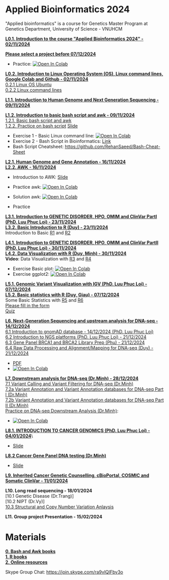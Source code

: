 # Applied Bioinformatics 2024
"Applied bioinformatics" is a course for Genetics Master Program at Genetics Department, University of Science - VNUHCM

[**L0.1. Introduction to the course "Applied Bioinformatics 2024" - 02/11/2024**](https://github.com/luuloi/AppliedBioinformatics2024/tree/main/Lecture_0) 

[**Please select a project before 07/12/2024**](https://docs.google.com/spreadsheets/d/1MHiN-w_7_oW_3a0fGodYMMDDndwRPq-i2bDen6qQrKw/edit?usp=sharing)
- Practice: [![Open In Colab](https://colab.research.google.com/assets/colab-badge.svg)](https://colab.research.google.com/drive/10uSGZdtSFFzrHnY9UPPGjimbJz8gBNyN#scrollTo=LUF-H26AWt9w)

[**L0.2. Introduction to Linux Operating System (OS), Linux command lines, Google Colab and Github - 02/11/2024**](https://github.com/luuloi/AppliedBioinformatics2023/tree/d19ed217da3a715642a1436a472c140ce288f975/Lecture1) \
   [0.2.1 Linux OS Ubuntu](https://www.youtube.com/watch?v=HHZExqr9RJ0&list=PLXtgXP89Tyn8zX7cQ9ryvk3AwP4JHxHXh) \
   [0.2.2 Linux command lines](https://www.youtube.com/watch?v=DD8o2Ihhd3s&list=PLXtgXP89Tyn8zX7cQ9ryvk3AwP4JHxHXh&index=3) 

[**L1.1. Introduction to Human Genome and Next Generation Sequencing  - 09/11/2024**](https://github.com/luuloi/AppliedBioinformatics2024/tree/main/Lecture_1) 

[**L1.2. Introduction to basic bash script and awk  - 09/11/2024**](https://github.com/luuloi/AppliedBioinformatics2023/tree/d19ed217da3a715642a1436a472c140ce288f975/Lecture1) \
   [1.2.1. Basic bash script and awk](https://www.youtube.com/watch?v=6c3F9zR3Oz0&list=PLXtgXP89Tyn8zX7cQ9ryvk3AwP4JHxHXh&index=4)\
   [1.2.2. Practice on bash script](https://www.youtube.com/watch?v=cE4YwB9giaI&list=PLXtgXP89Tyn8zX7cQ9ryvk3AwP4JHxHXh&index=5) 
   [Slide](./Lecture_1/Introduction_to_bash_scripting.pdf)
- Exercise 1 - Basic Linux command line: [![Open In Colab](https://colab.research.google.com/assets/colab-badge.svg)](https://colab.research.google.com/drive/1O1Q_WeGwO1igbOuhtoEWDkSAY4zLQg4A?usp=sharing)
- Exercise 2 - Bash Script in Bioinformatics: [Link](https://docs.google.com/presentation/d/1ei9ukTqA0wQEp4yiNVpB_sQpgeXA135KCPBbMJautTo/edit?usp=sharing)
- Bash Script Cheatsheet: https://github.com/RehanSaeed/Bash-Cheat-Sheet

[**L2.1. Human Genome and Gene Annotation  - 16/11/2024**](https://github.com/luuloi/AppliedBioinformatics2024/tree/main/Lecture_2)\
[**L2.2. AWK  - 16/11/2024**](https://github.com/luuloi/AppliedBioinformatics2024/tree/main/Lecture_2)

- Introduction to AWK: [Slide](./Lecture_2/AWK.pdf)

- Practice awk: [![Open In Colab](https://colab.research.google.com/assets/colab-badge.svg)](https://colab.research.google.com/drive/16blHi2_QpxCnF970EXhItW07tHJMEj73?authuser=0&pli=1#scrollTo=WEeT-l0MjSTr)

- Solution awk: [![Open In Colab](https://colab.research.google.com/assets/colab-badge.svg)](https://colab.research.google.com/drive/19G7NcwJTE19AREqKsyBY2dgV0tkHZ2Ow)

- Practice

[**L3.1. Introduction to GENETIC DISORDER, HPO, OMIM and ClinVar PartI (PhD. Luu Phuc Loi) - 23/11/2024**](https://github.com/luuloi/AppliedBioinformatics2024/tree/main/Lecture_3)\
[**L3.2. Basic Introduction to R (Duy) - 23/11/2024**](https://github.com/luuloi/AppliedBioinformatics2024/blob/main/Lecture_3/R1_basic_R.pdf) \
Introduction to Basic [R1](https://www.youtube.com/watch?v=0T88PMzDyC8&list=PLXtgXP89Tyn8zX7cQ9ryvk3AwP4JHxHXh&index=5&pp=iAQB&fbclid=IwAR1yvmbv1vBaygnjIvkUa-3ytEpdHoKpm0QZv_LH6pBDOKwpsLGrVlw33ng) and [R2](https://www.youtube.com/watch?v=OexjRQDIwJA&list=PLXtgXP89Tyn8zX7cQ9ryvk3AwP4JHxHXh&index=8&t=1s)

[**L4.1. Introduction to GENETIC DISORDER, HPO, OMIM and ClinVar PartII (PhD. Luu Phuc Loi) - 30/11/2024**](https://github.com/luuloi/AppliedBioinformatics2024/blob/main/Lecture_4/Applied_Bioinformatics_2024Nov30.pdf)\
[**L4.2. Data Visualization with R (Duy, Minh) - 30/11/2024**](https://github.com/luuloi/AppliedBioinformatics2024/tree/main/Lecture_4) \
__Video__: Data Visualization with [R3](https://www.youtube.com/watch?v=UbLO2hKG_iQ&list=PLXtgXP89Tyn8zX7cQ9ryvk3AwP4JHxHXh&index=7) and [R4](https://www.youtube.com/watch?v=zkLsIb5MIPY&list=PLXtgXP89Tyn8zX7cQ9ryvk3AwP4JHxHXh&index=9)
- Exercise Basic plot: [![Open In Colab](https://colab.research.google.com/assets/colab-badge.svg)](https://colab.research.google.com/drive/1QExTOZkcvfi6qJ4D8g2fzYVsAtf-RfsI?usp=sharing)
- Exercise ggplot2: [![Open In Colab](https://colab.research.google.com/assets/colab-badge.svg)](https://colab.research.google.com/drive/1lnafEdirEpkHI3QReTw0M5B9rkw1Ub57?usp=sharing)

[**L5.1. Genomic Variant Visualization with IGV (PhD. Luu Phuc Loi) - 07/12/2024**](https://colab.research.google.com/drive/19ECphsycOvmuJDUBk-fg8eKy-pAkfmvO?usp=sharing) \
[**L5.2. Basic statistics with R (Duy, Giau) - 07/12/2024**](./Lecture_5/) \
Some Basic Statistics with [R5](https://www.youtube.com/watch?v=6TVYI9ub460&list=PLXtgXP89Tyn8zX7cQ9ryvk3AwP4JHxHXh&index=11) and [R6](https://www.youtube.com/watch?v=jnJ2GZDnM3A&list=PLXtgXP89Tyn8zX7cQ9ryvk3AwP4JHxHXh&index=10)\
[Please fill in the form](https://docs.google.com/spreadsheets/d/1Ivx9iK1FTmQ3u1MH_u3lIlocKhDEss4yE8fg1yz_xo0/edit?usp=sharing) \
[Quiz](https://docs.google.com/forms/d/e/1FAIpQLSeq_nzCg52Mls9536ORNgOpU35c4k-uxgY2rnDjdCEs6pdvfg/viewform)

[**L6. Next-Generation Sequencing and upstream analysis for DNA-seq - 14/12/2024**](https://github.com/luuloi/AppliedBioinformatics2024/tree/main/Lecture_6) \
[6.1 Introduction to gnomAD database - 14/12/2024 (PhD. Luu Phuc Loi)](https://github.com/luuloi/AppliedBioinformatics2024/blob/7034525775d27ae93e2fa01a6c3f2d665fecf1b4/Lecture_6/use_of_the_genome_aggregation_database_gnomad_anne_odonnell_luria.pdf) \
[6.2 Introduction to NGS platforms (PhD. Luu Phuc Loi) - 21/12/2024](https://github.com/luuloi/AppliedBioinformatics2024/blob/main/Lecture_6/Applied_Bioinformatics_2024Dec28.pdf) \
[6.3 Gene Panel BRCA1 and BRCA2 Library Prep (Phu) - 21/12/2024](https://github.com/luuloi/AppliedBioinformatics2024/blob/main/Lecture_6/DNA%20Library_Phu.pdf) \
[6.4 Raw Data Processing and Alignment/Mapping for DNA-seq (Duy) - 21/12/2024](https://github.com/luuloi/AppliedBioinformatics2024/blob/main/Lecture_6/dnaseq_upstream_scripts.md)
- [PDF](https://github.com/luuloi/AppliedBioinformatics2024/blob/main/Lecture_6/DNAseq_BRCA1_2_UpstreamAnalysis.pdf)
- [![Open In Colab](https://colab.research.google.com/assets/colab-badge.svg)](https://colab.research.google.com/drive/1AXTNUKx4A4SEMDlMhX1X1CKKJRvhgMUK?usp=sharing)

[**L7. Downstream analysis for DNA-seq (Dr.Minh) - 28/12/2024**](https://github.com/luuloi/AppliedBioinformatics2024/tree/main/Lecture_7) \
[7.1 Variant Calling and Variant Filtering for DNA-seq (Dr.Minh)](https://www.youtube.com/watch?v=2-Fzd0yiv0M&list=PLXtgXP89Tyn92OdScNIYBUBI8DNCFCCN4&index=6) \
[7.2a Variant Annotation and Variant Annotation databases for DNA-seq Part I (Dr.Minh)](https://www.youtube.com/watch?v=Q7JWzrBJc48&list=PLXtgXP89Tyn92OdScNIYBUBI8DNCFCCN4&index=8) \
[7.2b Variant Annotation and Variant Annotation databases for DNA-seq Part II (Dr.Minh)](https://www.youtube.com/watch?v=JjFl_fP4t38&list=PLXtgXP89Tyn92OdScNIYBUBI8DNCFCCN4&index=9) \
[Practice on DNA-seq Downstream Analysis (Dr.Minh)](https://github.com/ducminhnguyenle/NGS3_Variant_Discovery.git):
   - [![Open In Colab](https://colab.research.google.com/assets/colab-badge.svg)](https://colab.research.google.com/drive/1yRez3tDDEAvdgHkAVgqCqWZiTn4s8Tsb?usp=sharing)

[**L8.1. INTRODUCTION TO CANCER GENOMICS (PhD. Luu Phuc Loi) - 04/01/2024**](https://github.com/luuloi/AppliedBioinformatics2024/blob/main/Lecture_8/Applied_Bioinformatics_2025Jan03.pdf)\

- [Slide](./Lecture_8/Applied_Bioinformatics_2025Jan03.pdf)

[**L8.2 Cancer Gene Panel DNA testing (Dr.Minh)**](https://www.youtube.com/watch?v=eT4NXergQCg&list=PLXtgXP89Tyn92OdScNIYBUBI8DNCFCCN4&index=10)

- [Slide](./Lecture_8/Cancer_Gene_Panel_DNA_testing.pdf)

[**L9. Inherited Cancer Genetic Counselling, cBioPortal, COSMIC and Somatic ClinVar - 11/01/2024**](./Lecture_9/Applied_Bioinformatics_2025Jan11.pdf)

**L10. Long read sequencing - 18/01/2024**\
[10.1 Genetic Disease (Dr.Trang)] \
[10.2 NIPT (Dr.Vy)] \
[10.3 Structural and Copy Number Variation Anlaysis](./Lecture_10/Structural_and_copy-number_variation_analysis-Tobias_Rausch.pdf)

**L11. Group project Presentation - 15/02/2024**

# **Materials**
[**0. Bash and Awk books**](https://github.com/luuloi/AppliedBioinformatics2023/tree/43e5ce8a178e579497db221a33f1cd1daed26e73/Materials/book/bioinformatics_linux) \
[**1. R books**](https://github.com/luuloi/AppliedBioinformatics2023/tree/43e5ce8a178e579497db221a33f1cd1daed26e73/Materials/book/R) \
[**2. Online resources**](https://github.com/luuloi/AppliedBioinformatics2023/blob/43e5ce8a178e579497db221a33f1cd1daed26e73/Materials/README.md)

Skype Group Chat: https://join.skype.com/ra9vlQlFbv3o
